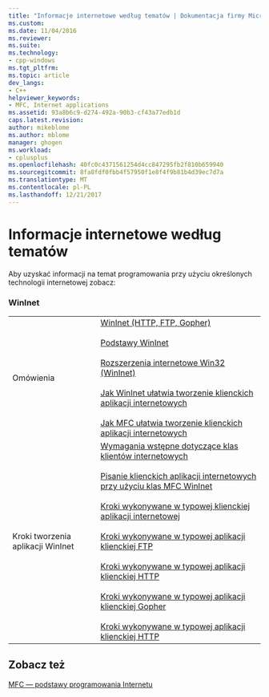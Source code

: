 ```yaml
---
title: "Informacje internetowe według tematów | Dokumentacja firmy Microsoft"
ms.custom: 
ms.date: 11/04/2016
ms.reviewer: 
ms.suite: 
ms.technology:
- cpp-windows
ms.tgt_pltfrm: 
ms.topic: article
dev_langs:
- C++
helpviewer_keywords:
- MFC, Internet applications
ms.assetid: 93a8b6c9-d274-492a-90b3-cf43a77edb1d
caps.latest.revision: 
author: mikeblome
ms.author: mblome
manager: ghogen
ms.workload:
- cplusplus
ms.openlocfilehash: 40fc0c4371561254d4cc847295fb2f810b659940
ms.sourcegitcommit: 8fa8fdf0fbb4f57950f1e8f4f9b81b4d39ec7d7a
ms.translationtype: MT
ms.contentlocale: pl-PL
ms.lasthandoff: 12/21/2017
---
```

# <a name="internet-information-by-topic"></a>Informacje internetowe według tematów
Aby uzyskać informacji na temat programowania przy użyciu określonych technologii internetowej zobacz:  
  
### <a name="wininet"></a>WinInet  
  
|||  
|-|-|  
|Omówienia|[WinInet (HTTP, FTP, Gopher)](../mfc/win32-internet-extensions-wininet.md)<br /><br /> [Podstawy WinInet](../mfc/wininet-basics.md)<br /><br /> [Rozszerzenia internetowe Win32 (WinInet)](../mfc/win32-internet-extensions-wininet.md)<br /><br /> [Jak WinInet ułatwia tworzenie klienckich aplikacji internetowych](../mfc/how-wininet-makes-it-easier-to-create-internet-client-applications.md)<br /><br /> [Jak MFC ułatwia tworzenie klienckich aplikacji internetowych](../mfc/how-mfc-makes-it-easier-to-create-internet-client-applications.md)|  
|Kroki tworzenia aplikacji WinInet|[Wymagania wstępne dotyczące klas klientów internetowych](../mfc/prerequisites-for-internet-client-classes.md)<br /><br /> [Pisanie klienckich aplikacji internetowych przy użyciu klas MFC WinInet](../mfc/writing-an-internet-client-application-using-mfc-wininet-classes.md)<br /><br /> [Kroki wykonywane w typowej klienckiej aplikacji internetowej](../mfc/steps-in-a-typical-internet-client-application.md)<br /><br /> [Kroki wykonywane w typowej aplikacji klienckiej FTP](../mfc/steps-in-a-typical-ftp-client-application.md)<br /><br /> [Kroki wykonywane w typowej aplikacji klienckiej HTTP](../mfc/steps-in-a-typical-http-client-application.md)<br /><br /> [Kroki wykonywane w typowej aplikacji klienckiej Gopher](../mfc/steps-in-a-typical-gopher-client-application.md)<br /><br /> [Kroki wykonywane w typowej aplikacji klienckiej HTTP](../mfc/steps-in-a-typical-http-client-application.md)|  
  
## <a name="see-also"></a>Zobacz też  
 [MFC — podstawy programowania Internetu](../mfc/mfc-internet-programming-basics.md)

